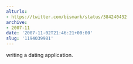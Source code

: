```yaml
---
alturls:
- https://twitter.com/bismark/status/384240432
archive:
- 2007-11
date: '2007-11-02T21:46:21+00:00'
slug: '1194039981'
---
```


writing a dating application.

